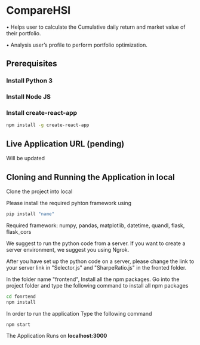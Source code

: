 # CompareHSI

•	Helps user to calculate the Cumulative daily return and market value of their portfolio.

•	Analysis user’s profile to perform portfolio optimization. 

## Prerequisites

### Install Python 3 

### Install Node JS

### Install create-react-app

```bash
npm install -g create-react-app
```

## Live Application URL (pending)

Will be updated 

## Cloning and Running the Application in local

Clone the project into local

Please install the required pyhton framework using 

```bash
pip install "name"
```

Required framework: numpy, pandas, matplotlib, datetime, quandl, flask, flask_cors

We suggest to run the python code from a server. If you want to create a server environment, we suggest you using Ngrok.

After you have set up the python code on a server, please change the link to your server link in "Selector.js" and "SharpeRatio.js" in the fronted folder. 

In the folder name "frontend", Install all the npm packages. Go into the project folder and type the following command to install all npm packages

```bash
cd fonrtend
npm install
```

In order to run the application Type the following command

```bash
npm start
```

The Application Runs on **localhost:3000**

